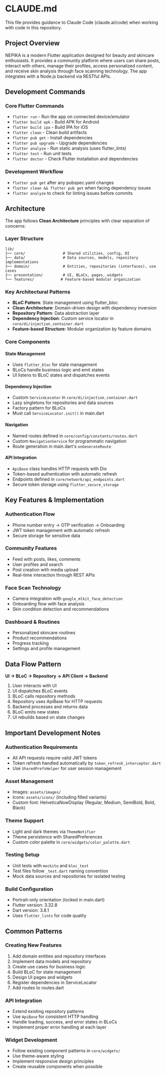 # CLAUDE.md

This file provides guidance to Claude Code (claude.ai/code) when working with code in this repository.

## Project Overview

NEPIKA is a modern Flutter application designed for beauty and skincare enthusiasts. It provides a community platform where users can share posts, interact with others, manage their profiles, access personalized content, and receive skin analysis through face scanning technology. The app integrates with a Node.js backend via RESTful APIs.

## Development Commands

### Core Flutter Commands
- `flutter run` - Run the app on connected device/emulator
- `flutter build apk` - Build APK for Android
- `flutter build ipa` - Build IPA for iOS
- `flutter clean` - Clean build artifacts
- `flutter pub get` - Install dependencies
- `flutter pub upgrade` - Upgrade dependencies
- `flutter analyze` - Run static analysis (uses flutter_lints)
- `flutter test` - Run unit tests
- `flutter doctor` - Check Flutter installation and dependencies

### Development Workflow
- `flutter pub get` after any pubspec.yaml changes
- `flutter clean && flutter pub get` when facing dependency issues
- `flutter analyze` to check for linting issues before commits

## Architecture

The app follows **Clean Architecture** principles with clear separation of concerns:

### Layer Structure
```
lib/
├── core/                 # Shared utilities, config, DI
├── data/                 # Data sources, models, repository implementations
├── domain/               # Entities, repositories (interfaces), use cases
├── presentation/         # UI, BLoCs, pages, widgets
└── features/            # Feature-based modular organization
```

### Key Architectural Patterns
- **BLoC Pattern**: State management using flutter_bloc
- **Clean Architecture**: Domain-driven design with dependency inversion
- **Repository Pattern**: Data abstraction layer
- **Dependency Injection**: Custom service locator in `core/di/injection_container.dart`
- **Feature-based Structure**: Modular organization by feature domains

### Core Components

#### State Management
- Uses `flutter_bloc` for state management
- BLoCs handle business logic and emit states
- UI listens to BLoC states and dispatches events

#### Dependency Injection
- Custom `ServiceLocator` in `core/di/injection_container.dart`
- Lazy singletons for repositories and data sources
- Factory pattern for BLoCs
- Must call `ServiceLocator.init()` in main.dart

#### Navigation
- Named routes defined in `core/config/constants/routes.dart`
- Custom `NavigationService` for programmatic navigation
- Route generation in main.dart's `onGenerateRoute`

#### API Integration
- `ApiBase` class handles HTTP requests with Dio
- Token-based authentication with automatic refresh
- Endpoints defined in `core/network/api_endpoints.dart`
- Secure token storage using `flutter_secure_storage`

## Key Features & Implementation

### Authentication Flow
- Phone number entry → OTP verification → Onboarding
- JWT token management with automatic refresh
- Secure storage for sensitive data

### Community Features
- Feed with posts, likes, comments
- User profiles and search
- Post creation with media upload
- Real-time interaction through REST APIs

### Face Scan Technology
- Camera integration with `google_mlkit_face_detection`
- Onboarding flow with face analysis
- Skin condition detection and recommendations

### Dashboard & Routines
- Personalized skincare routines
- Product recommendations
- Progress tracking
- Settings and profile management

## Data Flow Pattern

**UI → BLoC → Repository → API Client → Backend**

1. User interacts with UI
2. UI dispatches BLoC events
3. BLoC calls repository methods
4. Repository uses ApiBase for HTTP requests
5. Backend processes and returns data
6. BLoC emits new states
7. UI rebuilds based on state changes

## Important Development Notes

### Authentication Requirements
- All API requests require valid JWT tokens
- Token refresh handled automatically by `token_refresh_interceptor.dart`
- Use `SharedPrefsHelper` for user session management

### Asset Management
- Images: `assets/images/`
- Icons: `assets/icons/` (including filled variants)
- Custom font: HelveticaNowDisplay (Regular, Medium, SemiBold, Bold, Black)

### Theme Support
- Light and dark themes via `ThemeNotifier`
- Theme persistence with SharedPreferences
- Custom color palette in `core/widgets/color_palette.dart`

### Testing Setup
- Unit tests with `mockito` and `bloc_test`
- Test files follow `_test.dart` naming convention
- Mock data sources and repositories for isolated testing

### Build Configuration
- Portrait-only orientation (locked in main.dart)
- Flutter version: 3.32.8
- Dart version: 3.8.1
- Uses `flutter_lints` for code quality

## Common Patterns

### Creating New Features
1. Add domain entities and repository interfaces
2. Implement data models and repository
3. Create use cases for business logic
4. Build BLoC for state management
5. Design UI pages and widgets
6. Register dependencies in ServiceLocator
7. Add routes to routes.dart

### API Integration
- Extend existing repository patterns
- Use `ApiBase` for consistent HTTP handling
- Handle loading, success, and error states in BLoCs
- Implement proper error handling at each layer

### Widget Development
- Follow existing component patterns in `core/widgets/`
- Use theme-aware styling
- Implement responsive design principles
- Create reusable components when possible